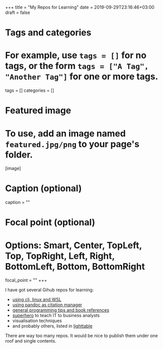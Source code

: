 +++
title = "My Repos for Learning"
date = 2019-09-29T23:16:46+03:00
draft = false

# Tags and categories
# For example, use `tags = []` for no tags, or the form `tags = ["A Tag", "Another Tag"]` for one or more tags.
tags = []
categories = []

# Featured image
# To use, add an image named `featured.jpg/png` to your page's folder. 
[image]
  # Caption (optional)
  caption = ""

  # Focal point (optional)
  # Options: Smart, Center, TopLeft, Top, TopRight, Left, Right, BottomLeft, Bottom, BottomRight
  focal_point = ""
+++

I have got several Gihub repos for learning:

- [using cli, linux and WSL](https://github.com/epogrebnyak/notes-linux-cli)
- [using pandoc as citation manager](https://github.com/epogrebnyak/notes-pandoc)
- [general programming tips and book references](https://github.com/epogrebnyak/learn)
- [superhero](https://github.com/epogrebnyak/superhero) to teach IT to business analysts
- visualisation techniques
- and probably others, listed in [lighttable](https://github.com/epogrebnyak/lighttable)

There are way too many repos. It would be nice to publish them under one roof and single contents.
